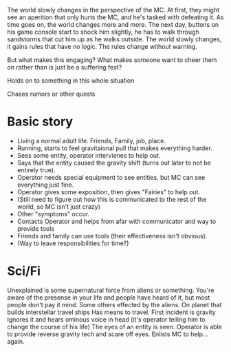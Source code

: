 The world slowly changes in the perspective of the MC.
At first, they might see an aperition that only hurts the MC, and he's tasked with defeating it.
As time goes on, the world changes more and more.
The next day, buttons on his game console start to shock him slightly, he has to walk through sandstorms that cut him up as he walks outside.
The world slowly changes, it gains rules that have no logic.
The rules change without warning.

But what makes this engaging?
What makes someone want to cheer them on rather than is just be a suffering fest?

Holds on to something in this whole situation

Chases rumors or other quests

# Basic story
- Living a normal adult life. Friends, Family, job, place.
- Running, starts to feel gravitaional pull that makes everything harder.
- Sees some entity, operator intervienes to help out.
- Says that the entity caused the gravity shift (turns out later to not be entirely true).
- Operator needs special equipment to see entities, but MC can see everything just fine.
- Operator gives some exposition, then gives "Fairies" to help out.
- (Still need to figure out how this is communicated to the rest of the world, so MC isn't just crazy)
- Other "symptoms" occur.
- Contacts Operator and helps from afar with communicator and way to provide tools
- Friends and family can use tools (their effectiveness isn't obvious).
- (Way to leave responsibilities for time?)

# Sci/Fi

Unexplained is some supernatural force from aliens or something.
You're aware of the presense in your life and people have heard of it, but most people don't pay it mind.
Some others effected by the aliens.
On planet that builds interstellar travel ships
Has means to travel.
First incident is gravity 
Ignores it and hears ominous voice in head (it's operator telling him to change the course of his life)
The eyes of an entity is seen.
Operator is able to provide reverse gravity tech and scare off eyes.
Enlists MC to help... again.

